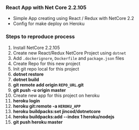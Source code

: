 ### React App with Net Core 2.2.105

- Simple App creating using React / Redux with NetCore 2.2
- Config for make deploy on Heroku

### Steps to reproduce process

1. Install NetCore 2.2.105
2. Create new React/Redux NetCore Project using `dotnet`
3. Add `.dockerignore`, `Dockerfile` and `package.json` files
4. Create Repo for this new project
5. Init git repo local for this project
6. **dotnet restore**
7. **dotnet build**
8. **git remote add origin `REPO_URL`.git**
9. **git push -u origin master**
10. Create new app for this project on heroku
11. **heroku login**
12. **heroku git:remote -a `HEROKU_APP`**
13. **heroku buildpacks:set jincod/dotnetcore**
14. **heroku buildpacks:add --index 1 heroku/nodejs**
15. **git push heroku master**
